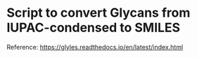 # Script to convert Glycans from IUPAC-condensed to SMILES
Reference:
https://glyles.readthedocs.io/en/latest/index.html
